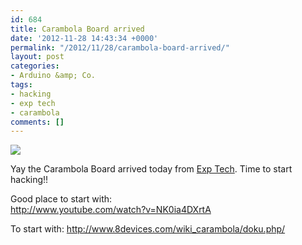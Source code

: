 ```yaml
---
id: 684
title: Carambola Board arrived
date: '2012-11-28 14:43:34 +0000'
permalink: "/2012/11/28/carambola-board-arrived/"
layout: post
categories:
- Arduino &amp; Co.
tags:
- hacking
- exp tech
- carambola
comments: []
---
```

![](http://www.exp-tech.de/images/slider_images/carambola-teaser.jpg)

Yay the Carambola Board arrived today from [Exp Tech](http://www.exp-tech.de/). Time to start hacking!!

Good place to start with:  
http://www.youtube.com/watch?v=NK0ia4DXrtA

To start with: <http://www.8devices.com/wiki_carambola/doku.php/>